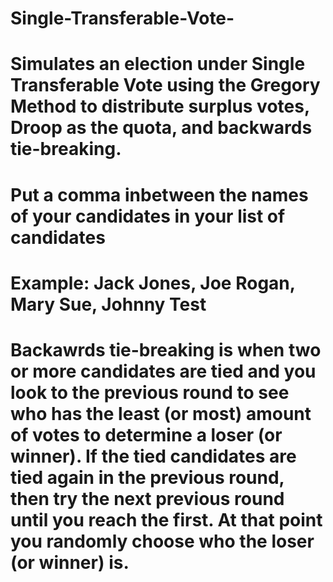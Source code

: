 # Single-Transferable-Vote-
# Simulates an election under Single Transferable Vote using the Gregory Method to distribute surplus votes, Droop as the quota, and backwards tie-breaking. 
# Put a comma inbetween the names of your candidates in your list of candidates
# Example: Jack Jones, Joe Rogan, Mary Sue, Johnny Test 

# Backawrds tie-breaking is when two or more candidates are tied and you look to the previous round to see who has the least (or most) amount of votes to determine a loser (or winner). If the tied candidates are tied again in the previous round, then try the next previous round until you reach the first. At that point you randomly choose who the loser (or winner) is. 
